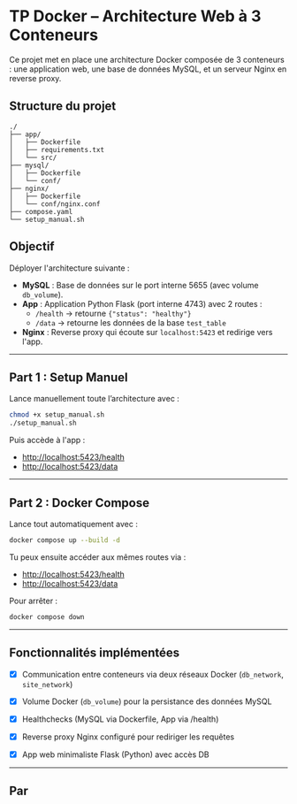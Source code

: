# TP Docker – Architecture Web à 3 Conteneurs

Ce projet met en place une architecture Docker composée de 3 conteneurs : une application web, une base de données MySQL, et un serveur Nginx en reverse proxy.

## Structure du projet

```
./
├── app/
│   ├── Dockerfile
│   ├── requirements.txt
│   └── src/
├── mysql/
│   ├── Dockerfile
│   └── conf/
├── nginx/
│   ├── Dockerfile
│   └── conf/nginx.conf
├── compose.yaml
└── setup_manual.sh
```

## Objectif

Déployer l'architecture suivante :

- **MySQL** : Base de données sur le port interne 5655 (avec volume `db_volume`).
- **App** : Application Python Flask (port interne 4743) avec 2 routes :
  - `/health` → retourne `{"status": "healthy"}`
  - `/data` → retourne les données de la base `test_table`
- **Nginx** : Reverse proxy qui écoute sur `localhost:5423` et redirige vers l'app.

---

## Part 1 : Setup Manuel

Lance manuellement toute l’architecture avec :

```bash
chmod +x setup_manual.sh
./setup_manual.sh
```

Puis accède à l'app :

- [http://localhost:5423/health](http://localhost:5423/health)
- [http://localhost:5423/data](http://localhost:5423/data)


---

## Part 2 : Docker Compose

Lance tout automatiquement avec :

```bash
docker compose up --build -d
```

Tu peux ensuite accéder aux mêmes routes via :

- [http://localhost:5423/health](http://localhost:5423/health)
- [http://localhost:5423/data](http://localhost:5423/data)

Pour arrêter :

```bash
docker compose down
```

---

## Fonctionnalités implémentées

- [x] Communication entre conteneurs via deux réseaux Docker (`db_network`, `site_network`)
- [x] Volume Docker (`db_volume`) pour la persistance des données MySQL
- [x] Healthchecks (MySQL via Dockerfile, App via /health)
- [x] Reverse proxy Nginx configuré pour rediriger les requêtes
- [x] App web minimaliste Flask (Python) avec accès DB


---

## Par 